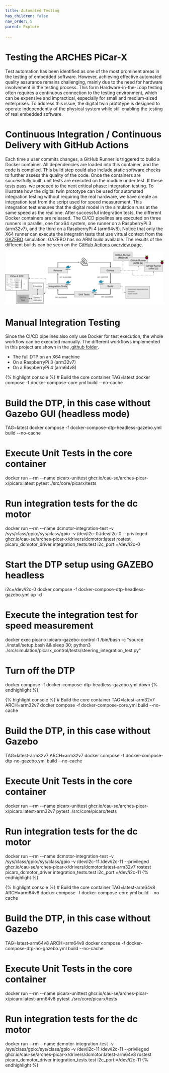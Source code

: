```yaml
---
title: Automated Testing
has_children: false
nav_order: 5
parent: Explore

---
```


<link rel="stylesheet" href="{{ site.baseurl }}{% link assets/css/tabs.css %}">
<script src="{{ site.baseurl }}{% link assets/js/tabs.js %}"> </script>

# Testing the ARCHES PiCar-X
Test automation has been identified as one of the most prominent areas in the testing of embedded software. However, achieving effective automated quality assurance remains challenging, mainly due to the need for hardware involvement in the testing process. This form Hardware-in-the-Loop testing often requires a continuous connection to the testing environment, which can be expensive and impractical, especially for small and medium-sized enterprises. To address this issue, the digital twin prototype is designed to operate independently of the physical system while still enabling the testing of real embedded software.

# Continuous Integration / Continuous Delivery with GitHub Actions
Each time a user commits changes, a GitHub Runner is triggered to build a Docker container. All dependencies are loaded into this container, and the code is compiled. This build step could also include static software checks to further assess the quality of the code. Once the containers are successfully built, unit tests are executed on the module under test. If these tests pass, we proceed to the next critical phase: integration testing. To illustrate how the digital twin prototype can be used for automated integration testing without requiring the real hardware, we have create an integration test from the script used for speed measurement. This integration test ensures that the digital model in the simulation runs at the same speed as the real one. After successful integration tests, the different Docker containers are released. The CI/CD pipelines are executed on three runners in parallel, one for x64 system, one runner on a RaspberryPi 3 (arm32v7), and the third on a RaspberryPi 4 (arm64v8). Notice that only the X64 runner can execute the integratin tests that use virtual context from the [GAZEBO](https://gazebosim.org/) simulation. GAZEBO has no ARM build available. The results of the different builds can be seen on the [GitHub Actions overview page](https://github.com/cau-se/ARCHES-PiCar-X/actions).

![CI/CD Pipeline for the PiCar-X.](../assets/images/picarx-cicd.jpg)

# Manual Integration Testing
Since the CI/CD pipelines also only use Docker for test execution, the whole workflow can be executed manually. The different workflows implemented in this project are shown in the [.github folder](https://github.com/cau-se/ARCHES-PiCar-X/tree/main/.github).


<div class="tab-container" id="manualtesting">
  <ul class="tab-list">
<li class="tab active" data-tab="tab1-1">The full DTP on an X64 machine</li>
<li class="tab" data-tab="tab1-2">On a RaspberryPi 3 (arm32v7)</li>
<li class="tab" data-tab="tab1-2">On a RaspberryPi 4 (arm64v8)</li>
  </ul>
  <div class="tab-content active" id="tab1-1">
  {% highlight console %}
# Build the core container
TAG=latest docker compose -f docker-compose-core.yml build --no-cache

# Build the DTP, in this case without Gazebo GUI (headless mode)
TAG=latest docker compose -f docker-compose-dtp-headless-gazebo.yml build --no-cache

# Execute Unit Tests in the core container
docker run --rm --name picarx-unittest ghcr.io/cau-se/arches-picar-x/picarx:latest pytest ./src/core/picarx/tests

# Run integration tests for the dc motor
docker run --rm --name dcmotor-integration-test -v /sys/class/gpio:/sys/class/gpio -v /dev/i2c-0:/dev/i2c-0 --privileged  ghcr.io/cau-se/arches-picar-x/drivers/dcmotor:latest rostest picarx_dcmotor_driver integration_tests.test i2c_port:=/dev/i2c-0

# Start the DTP setup using GAZEBO headless
i2c=/dev/i2c-0 docker compose -f docker-compose-dtp-headless-gazebo.yml up -d

# Execute the integration test for speed measurement
docker exec picar-x-picarx-gazebo-control-1 /bin/bash -c "source ./install/setup.bash && sleep 30; python3 ./src/simulation/picarx_control/tests/steering_integration_test.py"

# Turn off the DTP
docker compose -f docker-compose-dtp-headless-gazebo.yml down {% endhighlight %}  
  </div>
  <div class="tab-content" id="tab1-2">
  {% highlight console %}
# Build the core container
TAG=latest-arm32v7 ARCH=arm32v7 docker compose -f docker-compose-core.yml build --no-cache

# Build the DTP, in this case without Gazebo
TAG=latest-arm32v7 ARCH=arm32v7 docker compose -f docker-compose-dtp-no-gazebo.yml build --no-cache

# Execute Unit Tests in the core container
docker run --rm --name picarx-unittest ghcr.io/cau-se/arches-picar-x/picarx:latest-arm32v7 pytest ./src/core/picarx/tests

# Run integration tests for the dc motor
docker run --rm --name dcmotor-integration-test -v /sys/class/gpio:/sys/class/gpio -v /dev/i2c-11:/dev/i2c-11 --privileged  ghcr.io/cau-se/arches-picar-x/drivers/dcmotor:latest-arm32v7 rostest picarx_dcmotor_driver integration_tests.test i2c_port:=/dev/i2c-11 {% endhighlight %}  
  </div>
  <div class="tab-content" id="tab1-3">
  {% highlight console %}
# Build the core container
TAG=latest-arm64v8 ARCH=arm64v8 docker compose -f docker-compose-core.yml build --no-cache

# Build the DTP, in this case without Gazebo
TAG=latest-arm64v8 ARCH=arm64v8 docker compose -f docker-compose-dtp-no-gazebo.yml build --no-cache

# Execute Unit Tests in the core container
docker run --rm --name picarx-unittest ghcr.io/cau-se/arches-picar-x/picarx:latest-arm64v8 pytest ./src/core/picarx/tests

# Run integration tests for the dc motor
docker run --rm --name dcmotor-integration-test -v /sys/class/gpio:/sys/class/gpio -v /dev/i2c-11:/dev/i2c-11 --privileged  ghcr.io/cau-se/arches-picar-x/drivers/dcmotor:latest-arm64v8 rostest picarx_dcmotor_driver integration_tests.test i2c_port:=/dev/i2c-11 {% endhighlight %}  
  </div>

</div>